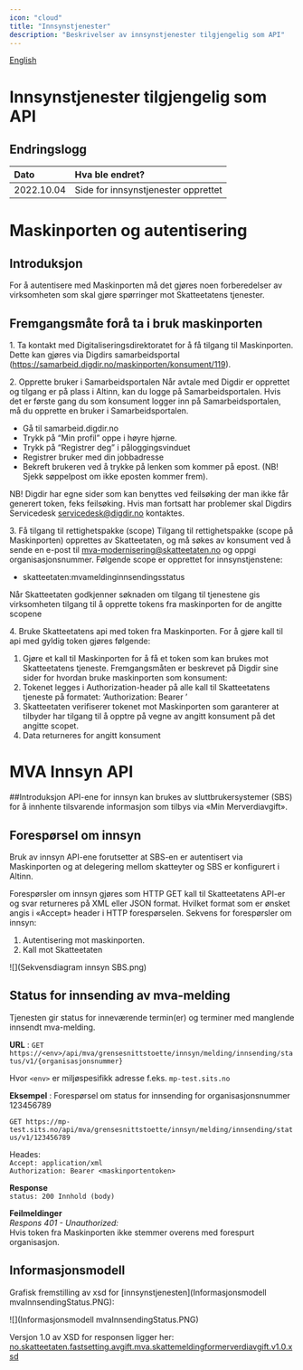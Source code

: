 ```yaml
---
icon: "cloud"
title: "Innsynstjenester"
description: "Beskrivelser av innsynstjenester tilgjengelig som API"
---
```


[English](https://skatteetaten.github.io/mva-meldingen/english/informationservices/)

# Innsynstjenester tilgjengelig som API

## Endringslogg

| Dato       | Hva ble endret?                     |
| :--------- | :---------------------------------- |
| 2022.10.04 | Side for innsynstjenester opprettet |

# Maskinporten og autentisering

## Introduksjon

For å autentisere med Maskinporten må det gjøres noen forberedelser av virksomheten som skal gjøre spørringer mot Skatteetatens tjenester.

## Fremgangsmåte forå ta i bruk maskinporten

1\. Ta kontakt med Digitaliseringsdirektoratet for å få tilgang til Maskinporten.
Dette kan gjøres via Digdirs samarbeidsportal (https://samarbeid.digdir.no/maskinporten/konsument/119).

2\. Opprette bruker i Samarbeidsportalen
Når avtale med Digdir er opprettet og tilgang er på plass i Altinn, kan du logge på Samarbeidsportalen. Hvis det er første gang du som konsument logger inn på Samarbeidsportalen, må du opprette en bruker i Samarbeidsportalen.

- Gå til samarbeid.digdir.no
- Trykk på “Min profil” oppe i høyre hjørne.
- Trykk på “Registrer deg” i påloggingsvinduet
- Registrer bruker med din jobbadresse
- Bekreft brukeren ved å trykke på lenken som kommer på epost. (NB! Sjekk søppelpost om ikke eposten kommer frem).

NB! Digdir har egne sider som kan benyttes ved feilsøking der man ikke får generert token, feks feilsøking. Hvis man fortsatt har problemer skal Digdirs Servicedesk servicedesk@digdir.no kontaktes.

3\. Få tilgang til rettighetspakke (scope)
Tilgang til rettighetspakke (scope på Maskinporten) opprettes av Skatteetaten, og må søkes av konsument ved å sende en e-post til mva-modernisering@skatteetaten.no og oppgi organisasjonsnummer.
Følgende scope er opprettet for innsynstjenstene:

- skatteetaten:mvameldinginnsendingsstatus

Når Skatteetaten godkjenner søknaden om tilgang til tjenestene gis virksomheten tilgang til å opprette tokens fra maskinporten for de angitte scopene

4\. Bruke Skatteetatens api med token fra Maskinporten.
For å gjøre kall til api med gyldig token gjøres følgende:

1. Gjøre et kall til Maskinporten for å få et token som kan brukes mot Skatteetatens tjeneste. Fremgangsmåten er beskrevet på Digdir sine sider for hvordan bruke maskinporten som konsument:
2. Tokenet legges i Authorization-header på alle kall til Skatteetatens tjeneste på formatet:
   ‘Authorization: Bearer <token>’
3. Skatteetaten verifiserer tokenet mot Maskinporten som garanterer at tilbyder har tilgang til å opptre på vegne av angitt konsument på det angitte scopet.
4. Data returneres for angitt konsument

# MVA Innsyn API

##Introduksjon
API-ene for innsyn kan brukes av sluttbrukersystemer (SBS) for å innhente tilsvarende informasjon som tilbys via «Min Merverdiavgift».

## Forespørsel om innsyn

Bruk av innsyn API-ene forutsetter at SBS-en er autentisert via Maskinporten og at delegering mellom skatteyter og SBS er konfigurert i Altinn.

Forespørsler om innsyn gjøres som HTTP GET kall til Skatteetatens API-er og svar returneres på XML eller JSON format. Hvilket format som er ønsket angis i «Accept» header i HTTP forespørselen.
Sekvens for forespørsler om innsyn:

1. Autentisering mot maskinporten.
2. Kall mot Skatteetaten

![](Sekvensdiagram innsyn SBS.png)

## Status for innsending av mva-melding

Tjenesten gir status for inneværende termin(er) og terminer med manglende innsendt mva-melding.

**URL** : `GET https://<env>/api/mva/grensesnittstoette/innsyn/melding/innsending/status/v1/{organisasjonsnummer}`

Hvor `<env>` er miljøspesifikk adresse f.eks. `mp-test.sits.no`

**Eksempel** : Forespørsel om status for innsending for organisasjonsnummer 123456789

`GET https://mp-test.sits.no/api/mva/grensesnittstoette/innsyn/melding/innsending/status/v1/123456789`

Heades:  
`Accept: application/xml`  
`Authorization: Bearer <maskinportentoken>`

**Response**  
`status: 200 Innhold (body)`

<eksempelresultat>

**Feilmeldinger**  
_Respons 401 - Unauthorized:_  
Hvis token fra Maskinporten ikke stemmer overens med forespurt organisasjon.

## Informasjonsmodell

Grafisk fremstilling av xsd for [innsynstjenesten](Informasjonsmodell mvaInnsendingStatus.PNG):

![](Informasjonsmodell mvaInnsendingStatus.PNG)

Versjon 1.0 av XSD for responsen ligger her:
[no.skatteetaten.fastsetting.avgift.mva.skattemeldingformerverdiavgift.v1.0.xsd](https://github.com/Skatteetaten/mva-meldingen/blob/master/docs/documentation/informasjonsmodell/xsd/no.skatteetaen.fastsetting.avgift.mva.mvaMeldingInnsendingStatus.v1.xsd)
